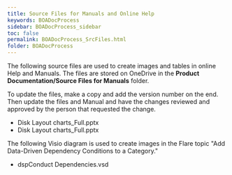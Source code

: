 ```yaml
---
title: Source Files for Manuals and Online Help
keywords: BOADocProcess
sidebar: BOADocProcess_sidebar
toc: false
permalink: BOADocProcess_SrcFiles.html
folder: BOADocProcess
---
```


The following source files are used to create images and tables in online Help and Manuals. The files are stored on OneDrive in the **Product Documentation/Source Files for Manuals** folder.

To update the files, make a copy and add the version number on the end. Then update the files and Manual and have the changes reviewed and approved by the person that requested the change.

-   Disk Layout charts\_Full.pptx
-   Disk Layout charts\_Full.pptx

The following Visio diagram is used to create images in the Flare topic "Add Data-Driven Dependency Conditions to a Category."
-   dspConduct Dependencies.vsd
